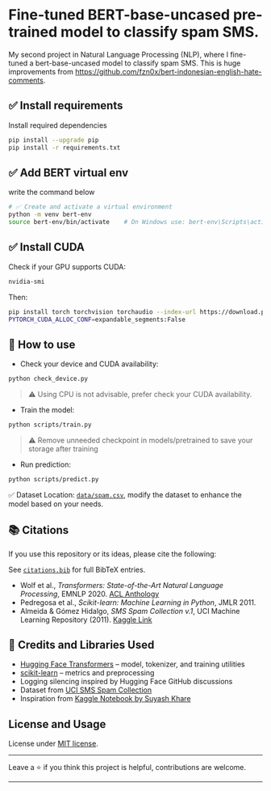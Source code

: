 # Fine-tuned BERT-base-uncased pre-trained model to classify spam SMS.

My second project in Natural Language Processing (NLP), where I fine-tuned a bert-base-uncased model to classify spam SMS. This is huge improvements from https://github.com/fzn0x/bert-indonesian-english-hate-comments.

## ✅ Install requirements

Install required dependencies

```sh
pip install --upgrade pip
pip install -r requirements.txt
```

## ✅ Add BERT virtual env

write the command below

```sh
# ✅ Create and activate a virtual environment
python -m venv bert-env
source bert-env/bin/activate    # On Windows use: bert-env\Scripts\activate
```

## ✅ Install CUDA

Check if your GPU supports CUDA:

```sh
nvidia-smi
```

Then:

```sh
pip install torch torchvision torchaudio --index-url https://download.pytorch.org/whl/cu121
PYTORCH_CUDA_ALLOC_CONF=expandable_segments:False
```

## 🔧 How to use

- Check your device and CUDA availability:

```sh
python check_device.py
```

> :warning: Using CPU is not advisable, prefer check your CUDA availability.

- Train the model:

```sh
python scripts/train.py
```

> :warning: Remove unneeded checkpoint in models/pretrained to save your storage after training

- Run prediction:

```sh
python scripts/predict.py
```

✅ Dataset Location: [`data/spam.csv`](./data/spam.csv), modify the dataset to enhance the model based on your needs.


## 📚 Citations

If you use this repository or its ideas, please cite the following:

See [`citations.bib`](./citations.bib) for full BibTeX entries.

- Wolf et al., *Transformers: State-of-the-Art Natural Language Processing*, EMNLP 2020. [ACL Anthology](https://www.aclweb.org/anthology/2020.emnlp-demos.6)
- Pedregosa et al., *Scikit-learn: Machine Learning in Python*, JMLR 2011.
- Almeida & Gómez Hidalgo, *SMS Spam Collection v.1*, UCI Machine Learning Repository (2011). [Kaggle Link](https://www.kaggle.com/datasets/uciml/sms-spam-collection-dataset)

## 🧠 Credits and Libraries Used

- [Hugging Face Transformers](https://github.com/huggingface/transformers) – model, tokenizer, and training utilities
- [scikit-learn](https://scikit-learn.org/stable/) – metrics and preprocessing
- Logging silencing inspired by Hugging Face GitHub discussions
- Dataset from [UCI SMS Spam Collection](https://www.kaggle.com/datasets/uciml/sms-spam-collection-dataset)
- Inspiration from [Kaggle Notebook by Suyash Khare](https://www.kaggle.com/code/suyashkhare/naive-bayes)

## License and Usage

License under [MIT license](./LICENSE).

---

Leave a ⭐ if you think this project is helpful, contributions are welcome.

---